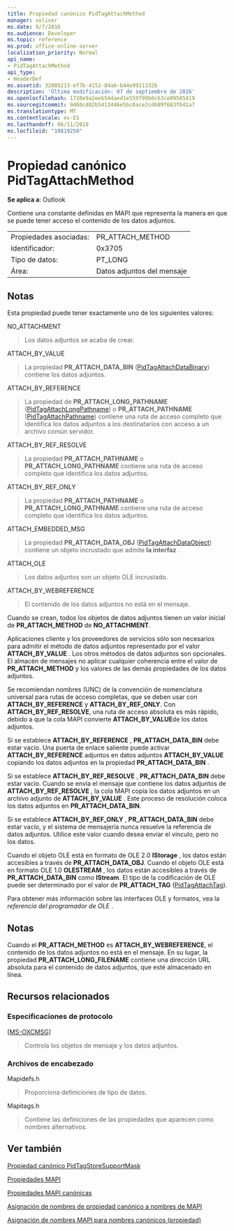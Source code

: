 ```yaml
---
title: Propiedad canónico PidTagAttachMethod
manager: soliver
ms.date: 9/7/2016
ms.audience: Developer
ms.topic: reference
ms.prod: office-online-server
localization_priority: Normal
api_name:
- PidTagAttachMethod
api_type:
- HeaderDef
ms.assetid: 32089213-ef7b-4152-84ab-b44e9911332b
description: 'Última modificación: 07 de septiembre de 2016'
ms.openlocfilehash: 1720e9a2eeb54daed1e559f99b0c63ce09585419
ms.sourcegitcommit: 9d60cd82b5413446e5bc8ace2cd689f683fb41a7
ms.translationtype: MT
ms.contentlocale: es-ES
ms.lasthandoff: 06/11/2018
ms.locfileid: "19819250"
---
```

# <a name="pidtagattachmethod-canonical-property"></a>Propiedad canónico PidTagAttachMethod

 
  
**Se aplica a**: Outlook 
  
Contiene una constante definidas en MAPI que representa la manera en que se puede tener acceso el contenido de los datos adjuntos. 
  
|||
|:-----|:-----|
|Propiedades asociadas:  <br/> |PR_ATTACH_METHOD  <br/> |
|Identificador:  <br/> |0x3705  <br/> |
|Tipo de datos:  <br/> |PT_LONG  <br/> |
|Área:  <br/> |Datos adjuntos del mensaje  <br/> |
   
## <a name="remarks"></a>Notas

Esta propiedad puede tener exactamente uno de los siguientes valores:
  
NO_ATTACHMENT 
  
> Los datos adjuntos se acaba de crear. 
    
ATTACH_BY_VALUE 
  
> La propiedad **PR_ATTACH_DATA_BIN** ([PidTagAttachDataBinary](pidtagattachdatabinary-canonical-property.md)) contiene los datos adjuntos. 
    
ATTACH_BY_REFERENCE 
  
> La propiedad de **PR_ATTACH_LONG_PATHNAME** ([PidTagAttachLongPathname](pidtagattachlongpathname-canonical-property.md)) o **PR_ATTACH_PATHNAME** ([PidTagAttachPathname](pidtagattachpathname-canonical-property.md)) contiene una ruta de acceso completo que identifica los datos adjuntos a los destinatarios con acceso a un archivo común servidor. 
    
ATTACH_BY_REF_RESOLVE 
  
> La propiedad **PR_ATTACH_PATHNAME** o **PR_ATTACH_LONG_PATHNAME** contiene una ruta de acceso completo que identifica los datos adjuntos. 
    
ATTACH_BY_REF_ONLY 
  
> La propiedad **PR_ATTACH_PATHNAME** o **PR_ATTACH_LONG_PATHNAME** contiene una ruta de acceso completo que identifica los datos adjuntos. 
    
ATTACH_EMBEDDED_MSG 
  
> La propiedad **PR_ATTACH_DATA_OBJ** ([PidTagAttachDataObject](pidtagattachdataobject-canonical-property.md)) contiene un objeto incrustado que admite **la interfaz** . 
    
ATTACH_OLE 
  
> Los datos adjuntos son un objeto OLE incrustado.
    
ATTACH_BY_WEBREFERENCE 
  
> El contenido de los datos adjuntos no está en el mensaje. 
    
Cuando se crean, todos los objetos de datos adjuntos tienen un valor inicial de **PR_ATTACH_METHOD** de **NO_ATTACHMENT**. 
  
Aplicaciones cliente y los proveedores de servicios sólo son necesarios para admitir el método de datos adjuntos representado por el valor **ATTACH_BY_VALUE** . Los otros métodos de datos adjuntos son opcionales. El almacén de mensajes no aplicar cualquier coherencia entre el valor de **PR_ATTACH_METHOD** y los valores de las demás propiedades de los datos adjuntos. 
  
Se recomiendan nombres (UNC) de la convención de nomenclatura universal para rutas de acceso completas, que se deben usar con **ATTACH_BY_REFERENCE** y **ATTACH_BY_REF_ONLY**. Con **ATTACH_BY_REF_RESOLVE**, una ruta de acceso absoluta es más rápido, debido a que la cola MAPI convierte **ATTACH_BY_VALUE**de los datos adjuntos. 
  
Si se establece **ATTACH_BY_REFERENCE** , **PR_ATTACH_DATA_BIN** debe estar vacío. Una puerta de enlace saliente puede activar **ATTACH_BY_REFERENCE** adjuntos en datos adjuntos **ATTACH_BY_VALUE** copiando los datos adjuntos en la propiedad **PR_ATTACH_DATA_BIN** . 
  
Si se establece **ATTACH_BY_REF_RESOLVE** , **PR_ATTACH_DATA_BIN** debe estar vacío. Cuando se envía el mensaje que contiene los datos adjuntos de **ATTACH_BY_REF_RESOLVE** , la cola MAPI copia los datos adjuntos en un archivo adjunto de **ATTACH_BY_VALUE** . Este proceso de resolución coloca los datos adjuntos en **PR_ATTACH_DATA_BIN**. 
  
Si se establece **ATTACH_BY_REF_ONLY** , **PR_ATTACH_DATA_BIN** debe estar vacío, y el sistema de mensajería nunca resuelve la referencia de datos adjuntos. Utilice este valor cuando desea enviar el vínculo, pero no los datos. 
  
Cuando el objeto OLE está en formato de OLE 2.0 **IStorage** , los datos están accesibles a través de **PR_ATTACH_DATA_OBJ**. Cuando el objeto OLE está en formato OLE 1.0 **OLESTREAM** , los datos están accesibles a través de **PR_ATTACH_DATA_BIN** como **IStream**. El tipo de la codificación de OLE puede ser determinado por el valor de **PR_ATTACH_TAG** ([PidTagAttachTag](pidtagattachtag-canonical-property.md)). 
  
Para obtener más información sobre las interfaces OLE y formatos, vea la *referencia del programador de OLE* . 
  
## <a name="remarks"></a>Notas

Cuando el **PR_ATTACH_METHOD** es **ATTACH_BY_WEBREFERENCE**, el contenido de los datos adjuntos no está en el mensaje. En su lugar, la propiedad **PR_ATTACH_LONG_FILENAME** contiene una dirección URL absoluta para el contenido de datos adjuntos, que esté almacenado en línea. 
  
## <a name="related-resources"></a>Recursos relacionados

### <a name="protocol-specifications"></a>Especificaciones de protocolo

[[MS-OXCMSG]](http://msdn.microsoft.com/library/7fd7ec40-deec-4c06-9493-1bc06b349682%28Office.15%29.aspx)
  
> Controla los objetos de mensaje y los datos adjuntos.
    
### <a name="header-files"></a>Archivos de encabezado

Mapidefs.h
  
> Proporciona definiciones de tipo de datos.
    
Mapitags.h
  
> Contiene las definiciones de las propiedades que aparecen como nombres alternativos.
    
## <a name="see-also"></a>Ver también



[Propiedad canónico PidTagStoreSupportMask](pidtagstoresupportmask-canonical-property.md)


[Propiedades MAPI](mapi-properties.md)
  
[Propiedades MAPI canónicas](mapi-canonical-properties.md)
  
[Asignación de nombres de propiedad canónico a nombres de MAPI](mapping-canonical-property-names-to-mapi-names.md)
  
[Asignación de nombres MAPI para nombres canónicos (propiedad)](mapping-mapi-names-to-canonical-property-names.md)

